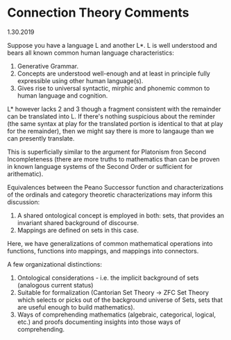 # Connection Theory Comments

1.30.2019

Suppose you have a language L and another L*. L is well understood and bears all known common human language characteristics:

1. Generative Grammar.
2. Concepts are understood well-enough and at least in principle fully expressible using other human language(s).
3. Gives rise to universal syntactic, mirphic 
and phonemic common to human language and cognition.

L* however lacks 2 and 3 though a fragment consistent with the remainder can be translated into L. If there's nothing suspicious about the reminder (the same syntax at play for the translated portion is identical to that at play for the remainder), then we might say there is more to langauge than we can presently translate.

This is superficially similar to the argument for Platonism fron Second Incompleteness (there are more truths to mathematics than can be proven in known  language systems of the Second Order or sufficient for arithematic).

Equivalences between the Peano Successor function and characterizations of the ordinals and category theoretic characterizations may inform this discussion:

1. A shared ontological concept is employed in both: sets, that provides an invariant shared background of discourse.
2. Mappings are defined on sets in this case.

Here, we have generalizations of common mathematical operations into functions, functions into mappings, and mappings into connectors.

A few organizational distinctions:

1. Ontological considerations - i.e. the implicit background of sets (analogous current status)
2. Suitable for formalization (Cantorian Set Theory -> ZFC Set Theory which selects or picks out of the background universe of Sets, sets that are useful enough to build mathematics).
3. Ways of comprehending mathematics (algebraic, categorical, logical, etc.) and proofs documenting insights into those ways of comprehending.